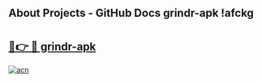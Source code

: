 ## About Projects - GitHub Docs grindr-apk !afckg

# <h2><a href="https://andorid.site?title=grindr-apk&ref=14PRO">🔗👉 🔴 grindr-apk</a></h2>

[![acn](https://github.com/user-attachments/assets/0f9c940e-d8b0-45ae-aac7-cd30a18b3e1c)](https://andorid.site?title=grindr-apk&ref=14PRO)

